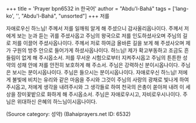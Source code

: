 +++
title = 'Prayer bpn6532 in 한국어'
author = "Abdu'l-Bahá"
tags = ['lang-ko', '', "Abdu'l-Bahá", "unsorted"]
+++
저를

자애로우신 하느님! 주께서 저를 일깨워 알게 해 주셨으니 감사올리옵나이다. 주께서 저에게 보는 눈과 듣는 귀를 주셨사옵고 주님의 왕국으로 저를 인도하셨사오며 주님의 길로 저를 이끌어 주셨사옵나이다. 주께서 저로 하여금 올바른 길을 보게 해 주셨사오며 제가 구원의 방주 안으로 들어가게 하셨사옵나이다. 하느님! 제가 확고부동하고 조금도 흔들림이 없게 해 주시옵소서. 저를 무서운 시험으로부터 지켜주시옵고 주님의 튼튼한 성약의 성채 안에 저를 안전히 보호하게 해 주소서. 주님은 강력하신 분이시옵나이다. 주님은 보시는 분이시옵나이다. 주님은 들으시는 분이시옵나이다.
자애로우신 하느님! 저에게 불빛에 비치는 유리와 같은 마음을 주시와 그것이 주님의 사랑의 광채로 빛나게 하여 주시옵고, 저에게 생각을 내려주시와 그 생각들로 하여 천국의 은총이 쏟아져 내려 이 세상을 장미꽃밭으로 화하게 해 주시옵소서.
주님은 자애로우시고, 자비로우시나이다. 주님은 위대하신 은혜의 하느님이시옵나이다.

(Source category: 성약)
(Bahaiprayers.net ID: 6532)
